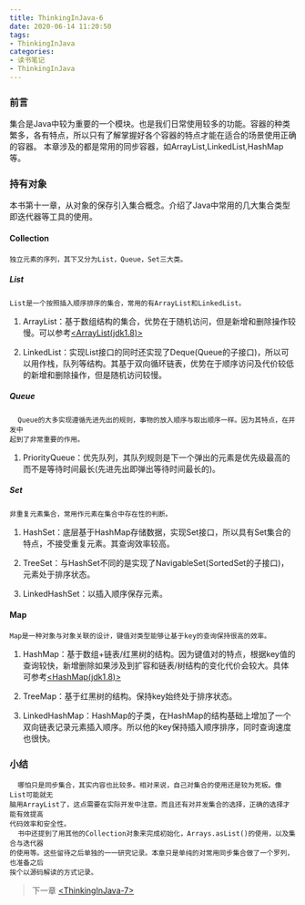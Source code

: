 ```yaml
---
title: ThinkingInJava-6
date: 2020-06-14 11:20:50
tags:
- ThinkingInJava
categories:
- 读书笔记
- ThinkingInJava
---
```


### 前言

  集合是Java中较为重要的一个模块。也是我们日常使用较多的功能。容器的种类繁多，各有特点，所以只有了解掌握好各个容器的特点才能在适合的场景使用正确的容器。
  本章涉及的都是常用的同步容器，如ArrayList,LinkedList,HashMap等。
<!-- more -->

### 持有对象
  
  本书第十一章，从对象的保存引入集合概念。介绍了Java中常用的几大集合类型即迭代器等工具的使用。

#### Collection
  
    独立元素的序列，其下又分为List，Queue，Set三大类。

##### List
  
    List是一个按照插入顺序排序的集合，常用的有ArrayList和LinkedList。

1. ArrayList：基于数组结构的集合，优势在于随机访问，但是新增和删除操作较慢。可以参考[\<ArrayList(jdk1.8)>](https://rel-fly.com/2020/05/26/arrayList1/)

2. LinkedList：实现List接口的同时还实现了Deque(Queue的子接口)，所以可以用作栈，队列等结构。其基于双向循环链表，优势在于顺序访问及代价较低的新增和删除操作，但是随机访问较慢。

##### Queue
  
      Queue的大多实现遵循先进先出的规则，事物的放入顺序与取出顺序一样。因为其特点，在并发中
    起到了非常重要的作用。

1. PriorityQueue：优先队列，其队列规则是下一个弹出的元素是优先级最高的而不是等待时间最长(先进先出即弹出等待时间最长的)。

##### Set

    非重复元素集合，常用作元素在集合中存在性的判断。

1. HashSet：底层基于HashMap存储数据，实现Set接口，所以具有Set集合的特点，不接受重复元素。其查询效率较高。

2. TreeSet：与HashSet不同的是实现了NavigableSet(SortedSet的子接口)，元素处于排序状态。

3. LinkedHashSet：以插入顺序保存元素。

#### Map

    Map是一种对象与对象关联的设计，键值对类型能够让基于key的查询保持很高的效率。

1. HashMap：基于数组+链表/红黑树的结构。因为键值对的特点，根据key值的查询较快，新增删除如果涉及到扩容和链表/树结构的变化代价会较大。具体可参考[\<HashMap(jdk1.8)>](https://rel-fly.com/2020/05/30/hashMap1/)

2. TreeMap：基于红黑树的结构。保持key始终处于排序状态。

3. LinkedHashMap：HashMap的子类，在HashMap的结构基础上增加了一个双向链表记录元素插入顺序。所以他的key保持插入顺序排序，同时查询速度也很快。

### 小结

      哪怕只是同步集合，其实内容也比较多。相对来说，自己对集合的使用还是较为死板。像List可能就无
    脑用ArrayList了，这点需要在实际开发中注意。而且还有对并发集合的选择，正确的选择才能有效提高
    代码效率和安全性。
      书中还提到了用其他的Collection对象来完成初始化，Arrays.asList()的使用，以及集合与迭代器
    的使用等。这些留待之后单独的一一研究记录。本章只是单纯的对常用同步集合做了一个罗列，也准备之后
    挨个以源码解读的方式记录。

> 下一章 [\<ThinkingInJava-7>](https://rel-fly.com/2020/06/15/ThinkingInJava7/)